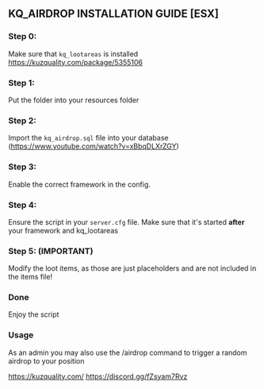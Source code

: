 ## KQ_AIRDROP INSTALLATION GUIDE [ESX]

### Step 0:
Make sure that `kq_lootareas` is installed
https://kuzquality.com/package/5355106

### Step 1:
Put the folder into your resources folder

### Step 2:
Import the `kq_airdrop.sql` file into your database (https://www.youtube.com/watch?v=xBbqDLXrZGY)

### Step 3:
Enable the correct framework in the config.

### Step 4:
Ensure the script in your `server.cfg` file. Make sure that it's started **after** your framework and kq_lootareas

### Step 5: (IMPORTANT)
Modify the loot items, as those are just placeholders and are not included in the items file!

### Done
Enjoy the script


### Usage
As an admin you may also use the /airdrop command to trigger a random airdrop to your position

https://kuzquality.com/
https://discord.gg/fZsyam7Rvz

